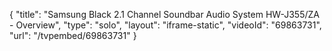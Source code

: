 {
    "title": "Samsung Black 2.1 Channel Soundbar Audio System HW-J355\/ZA - Overview",
    "type": "solo",
    "layout": "iframe-static",
    "videoId": "69863731",
    "url": "\/tvpembed\/69863731"
}